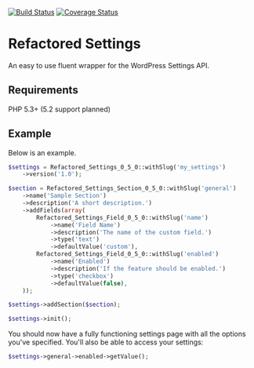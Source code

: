 [![Build Status](https://travis-ci.org/suth/refactored-settings.svg?branch=master)](https://travis-ci.org/suth/refactored-settings) [![Coverage Status](https://coveralls.io/repos/github/suth/refactored-settings/badge.svg?branch=master)](https://coveralls.io/github/suth/refactored-settings?branch=master)

# Refactored Settings

An easy to use fluent wrapper for the WordPress Settings API.

## Requirements

PHP 5.3+ (5.2 support planned)

## Example

Below is an example.

```php
$settings = Refactored_Settings_0_5_0::withSlug('my_settings')
    ->version('1.0');

$section = Refactored_Settings_Section_0_5_0::withSlug('general')
    ->name('Sample Section')
    ->description('A short description.')
    ->addFields(array(
        Refactored_Settings_Field_0_5_0::withSlug('name')
            ->name('Field Name')
            ->description('The name of the custom field.')
            ->type('text')
            ->defaultValue('custom'),
        Refactored_Settings_Field_0_5_0::withSlug('enabled')
            ->name('Enabled')
            ->description('If the feature should be enabled.')
            ->type('checkbox')
            ->defaultValue(false),
    ));

$settings->addSection($section);

$settings->init();
```

You should now have a fully functioning settings page with all the options you've specified. You'll also be able to access your settings:

```php
$settings->general->enabled->getValue();
```
